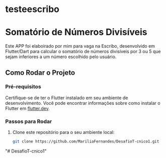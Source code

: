 # testeescribo

# Somatório de Números Divisíveis

Este APP foi elaboirado por mim para vaga na Escribo, desenvolvido em Flutter/Dart para calcular o somatório de números divisíveis por 3 ou 5 que sejam inferiores a um número escolhido pelo usuário.

## Como Rodar o Projeto

### Pré-requisitos

Certifique-se de ter o Flutter instalado em seu ambiente de desenvolvimento. Você pode encontrar informações sobre como instalar o Flutter em [flutter.dev](https://flutter.dev/docs/get-started/install).

### Passos para Rodar

1. Clone este repositório para o seu ambiente local:

   ```bash
   git clone https://github.com/MariliaFernandes/DesafioT-cnico1.git

"# DesafioT-cnico1" 
